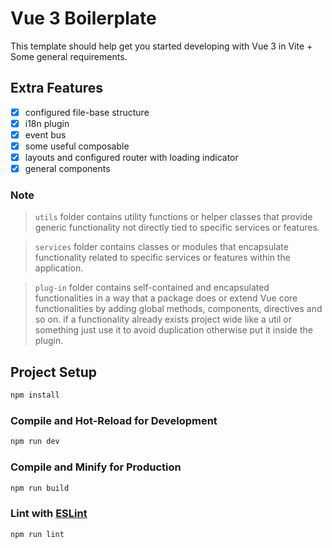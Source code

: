 # Vue 3 Boilerplate

This template should help get you started developing with Vue 3 in Vite + Some general requirements.

## Extra Features

- [x] configured file-base structure
- [x] i18n plugin
- [x] event bus
- [x] some useful composable
- [x] layouts and configured router with loading indicator
- [x] general components

### Note

> `utils` folder contains utility functions or helper classes that provide generic functionality not directly tied to specific services or features.

> `services` folder contains classes or modules that encapsulate functionality related to specific services or features within the application.

> `plug-in` folder contains self-contained and encapsulated functionalities in a way that a package does or extend Vue core functionalities by adding global methods, components, directives and so on. if a functionality already exists project wide like a util or something just use it to avoid duplication otherwise put it inside the plugin.

## Project Setup

```sh
npm install
```

### Compile and Hot-Reload for Development

```sh
npm run dev
```

### Compile and Minify for Production

```sh
npm run build
```

### Lint with [ESLint](https://eslint.org/)

```sh
npm run lint
```
